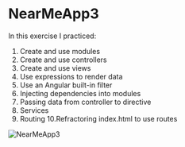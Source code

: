 # NearMeApp3
In this exercise I practiced:
1. Create and use modules 
2. Create and use controllers
3. Create and use views
4. Use expressions to render data
5. Use an Angular built-in filter
6. Injecting dependencies into modules
7. Passing data from controller to directive
8. Services
9. Routing
10.Refractoring index.html to use routes
<img src="https://res.cloudinary.com/mokaweb/image/upload/v1592560675/Codecademy%20Angular/NearMeApp-3.gif" alt="NearMeApp3">
